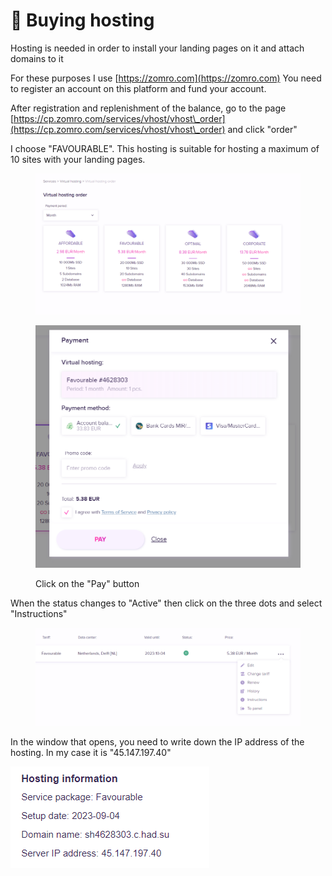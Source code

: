 # 🤩 Buying hosting

Hosting is needed in order to install your landing pages on it and attach domains to it

For these purposes I use [https://zomro.com](https://zomro.com) You need to register an account on this platform and fund your account.

After registration and replenishment of the balance, go to the page [https://cp.zomro.com/services/vhost/vhost\_order](https://cp.zomro.com/services/vhost/vhost\_order) and click "order"

I choose "FAVOURABLE". This hosting is suitable for hosting a maximum of 10 sites with your landing pages.

<figure><img src="../../.gitbook/assets/image (25).png" alt=""><figcaption></figcaption></figure>

<figure><img src="../../.gitbook/assets/image (26).png" alt=""><figcaption><p>Click on the "Pay" button</p></figcaption></figure>

When the status changes to "Active" then click on the three dots and select "Instructions"

<figure><img src="../../.gitbook/assets/image (27).png" alt=""><figcaption></figcaption></figure>

In the window that opens, you need to write down the IP address of the hosting. In my case it is "45.147.197.40"

![](<../../.gitbook/assets/image (28).png>)

